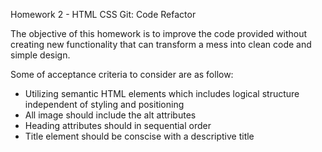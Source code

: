 Homework 2 - HTML CSS Git: Code Refactor

The objective of this homework is to improve the code provided without creating new functionality that can transform a mess into clean code and simple design.
 
Some of acceptance criteria to consider are as follow:

 - Utilizing semantic HTML elements which includes logical structure independent of styling and positioning
 - All image should include the alt attributes
 - Heading attributes should in sequential order
 - Title element should be conscise with a descriptive title









